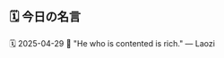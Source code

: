 ## 🗓️ 今日の名言

<!--START_SECTION:quote-->
🗓️ 2025-04-29
💬 "He who is contented is rich." — Laozi
<!--END_SECTION:quote-->
